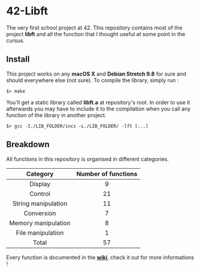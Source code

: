 # 42-Libft
The very first school project at 42. This repository contains most of the project **libft** and all the function that I thought useful at some point in the cursus.

## Install
This project works on any **macOS X** and **Debian Stretch 9.8** for sure and should everywhere else (not sure). To compile the library, simply run :
```
$> make
```

You'll get a static library called **libft.a** at repository's root. In order to use it afterwards you may have to include it to the compilation when you call any function of the library in another project.
```
$> gcc -I./LIB_FOLDER/incs -L./LIB_FOLDER/ -lft [...]
```

## Breakdown
All functions in this repository is organised in different categories.

Category | Number of functions 
:---: | :---:
Display | 9
Control | 21
String manipulation | 11
Conversion | 7
Memory manipulation | 8
File manipulation | 1
Total | 57

Every function is documented in the [**wiki**](https://github.com/kibotrel/42-Libft/wiki), check it out for more informations !
